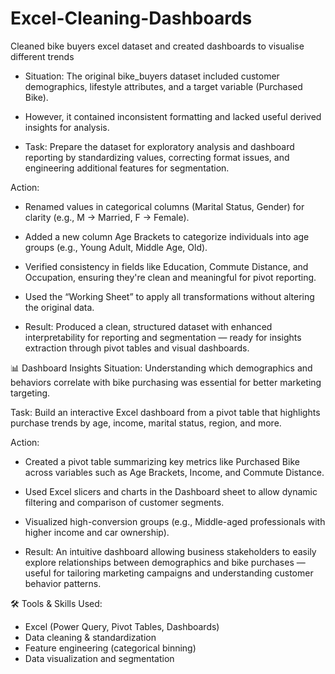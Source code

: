 # Excel-Cleaning-Dashboards
Cleaned bike buyers excel dataset and created dashboards to visualise different trends
- Situation: The original bike_buyers dataset included customer demographics, lifestyle attributes, and a target variable (Purchased Bike).
- However, it contained inconsistent formatting and lacked useful derived insights for analysis.

- Task: Prepare the dataset for exploratory analysis and dashboard reporting by standardizing values, correcting format issues, and engineering additional features for segmentation.

Action:

- Renamed values in categorical columns (Marital Status, Gender) for clarity (e.g., M → Married, F → Female).
- Added a new column Age Brackets to categorize individuals into age groups (e.g., Young Adult, Middle Age, Old).
- Verified consistency in fields like Education, Commute Distance, and Occupation, ensuring they're clean and meaningful for pivot reporting.
- Used the “Working Sheet” to apply all transformations without altering the original data.

- Result: Produced a clean, structured dataset with enhanced interpretability for reporting and segmentation
— ready for insights extraction through pivot tables and visual dashboards.

📊 Dashboard Insights 
Situation: Understanding which demographics and behaviors correlate with bike purchasing was essential for better marketing targeting.

Task: Build an interactive Excel dashboard from a pivot table that highlights purchase trends by age, income, marital status, region, and more.

Action:

- Created a pivot table summarizing key metrics like Purchased Bike across variables such as Age Brackets, Income, and Commute Distance.
- Used Excel slicers and charts in the Dashboard sheet to allow dynamic filtering and comparison of customer segments.
- Visualized high-conversion groups (e.g., Middle-aged professionals with higher income and car ownership).

- Result: An intuitive dashboard allowing business stakeholders to easily explore relationships between demographics and bike purchases
— useful for tailoring marketing campaigns and understanding customer behavior patterns.

🛠 Tools & Skills Used:
- Excel (Power Query, Pivot Tables, Dashboards)
- Data cleaning & standardization
- Feature engineering (categorical binning)
- Data visualization and segmentation
